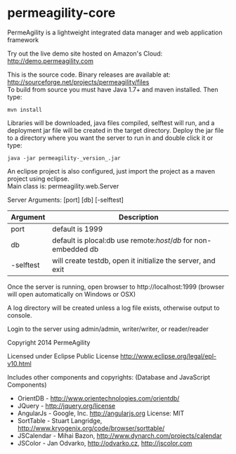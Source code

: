 permeagility-core
=================

PermeAgility is a lightweight integrated data manager and web application framework

Try out the live demo site hosted on Amazon's Cloud: http://demo.permeagility.com

This is the source code. Binary releases are available at: http://sourceforge.net/projects/permeagility/files  
To build from source you must have Java 1.7+ and maven installed.  Then type: 

    mvn install

Libraries will be downloaded, java files compiled, selftest will run, and a deployment jar 
file will be created in the target directory.  Deploy the jar file to a directory 
where you want the server to run in and double click it or type: 

    java -jar permeagility-_version_.jar

An eclipse project is also configured, just import the project as a maven project using eclipse.  
Main class is: permeagility.web.Server

Server Arguments: [port] [db] [-selftest]

Argument | Description
-------- | -----------
port | default is 1999
db | default is plocal:db use remote:_host_/_db_ for non-embedded db
-selftest | will create testdb, open it initialize the server, and exit

Once the server is running, open browser to http://localhost:1999 
(browser will open automatically on Windows or OSX)

A log directory will be created unless a log file exists, otherwise output to console.  

Login to the server using admin/admin, writer/writer, or reader/reader


Copyright 2014 PermeAgility

Licensed under Eclipse Public License http://www.eclipse.org/legal/epl-v10.html


Includes other components and copyrights: (Database and JavaScript Components)

- OrientDB - http://www.orientechnologies.com/orientdb/
- JQuery - http://jquery.org/license
- AngularJs - Google, Inc. http://angularjs.org  License: MIT
- SortTable - Stuart Langridge, http://www.kryogenix.org/code/browser/sorttable/
- JSCalendar - Mihai Bazon, http://www.dynarch.com/projects/calendar
- JSColor - Jan Odvarko, http://odvarko.cz, http://jscolor.com
